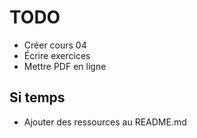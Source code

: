# TODO
- Créer cours 04
- Écrire exercices
- Mettre PDF en ligne

## Si temps
- Ajouter des ressources au README.md

